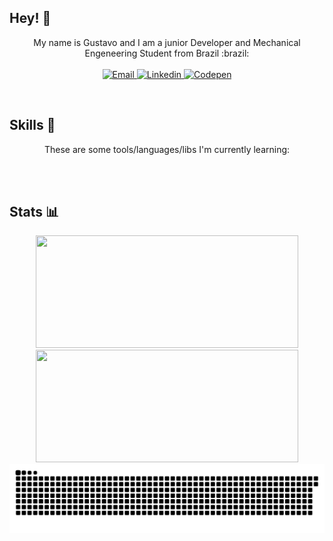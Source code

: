 
## Hey! :wave:
<p align="center">
  My name is Gustavo and I am a junior Developer and Mechanical Engeneering Student from Brazil :brazil:
  <br><br>
  <a href="mailto:martins.gustavohg@gmail.com">
        <img 
            alt="Email" 
            src="https://img.shields.io/badge/martins.gustavohg@gmail.com-%23c14438?logo=gmail&logoColor=white">
  </a>
  <a href="https://www.linkedin.com/in/gustavohgmartins/">
        <img 
            alt="Linkedin" 
            src="https://img.shields.io/badge/-LinkedIn-%230077b5?logo=linkedin">
  <!--<a href="">
        <img 
            alt="Behance" 
            src="https://img.shields.io/badge/-Behance-%231769FF?logo=Behance">
  </a> -->
  <a href="https://codepen.io/gustavohgmartins">
        <img 
            alt="Codepen" 
            src="https://img.shields.io/badge/CodePen-%23000000?logo=CodePen">
  </a>
  <!--<a href="">
        <img 
            alt="FCC" 
            src="https://img.shields.io/badge/freeCodeCamp-%23000000?logo=freeCodeCamp">
  </a> -->
  <!--<a href="">
        <img 
            alt="Codewars" 
            src="https://img.shields.io/badge/Codewars-%23B1361E?logo=Codewars">
  </a> -->
  <!--<a href="">
        <img 
            alt="Twitter" 
            src="https://img.shields.io/badge/-Twitter-%231DA1F2?logo=Twitter&logoColor=white">
  </a> -->

</p>

<br>

## Skills :mage:

<p align="center">
  These are some tools/languages/libs I'm currently learning:
  <br><br>
<!--   <img src="https://img.icons8.com/color/2x/figma.png" width="70" alt="Figma"> -->
 <!-- <img src="https://img.icons8.com/color/2x/python.png" width="70" alt="Python">-->
 <!-- <img src="https://img.icons8.com/color/2x/javascript.png" width="70" alt="JavaScript">-->
 <!-- <img src="https://img.icons8.com/2266EE/jquery" width="70" alt="JQuery">-->
<!-- <img src="https://img.icons8.com/color/2x/react-native.png" width="70" alt="React"> -->
<!--   <img src="https://img.icons8.com/color/2x/typescript.png" width="70" alt="TypeScript">  -->
 <!-- <img src="https://img.icons8.com/color/2x/html-5.png" width="70" alt="HTML5">-->
<!--  <img src="https://img.icons8.com/color/2x/css3.png" width="70" alt="CSS3">-->
 <!-- <img src="https://img.icons8.com/color/2x/git.png" width="70" alt="Git">-->
<!--   <img src="https://img.icons8.com/ios-filled/2x/4a90e2/react-native.png" width="70" alt="React Native">  -->
<!--   <img src="https://img.icons8.com/ios-filled/2x/4a90e2/php-logo.png" width="70" alt="PHP"> -->
<!--   <img src="https://img.icons8.com/color/2x/4a90e2/mysql-logo.png" width="70" alt="MySQL">  -->
</p>

<br>

## Stats :bar_chart:
<div align="center">
  <img style="display: inline" width="420em" height="180em" src="https://github-readme-stats.vercel.app/api?username=gustavohgmartins&show_icons=true&theme=algolia&include_all_commits=true&count_private=true"/>
  <img style="display: inline-block" width="420em" height="180em" src="https://github-readme-stats.vercel.app/api/top-langs/?username=gustavohgmartins&layout=compact&langs_count=7&theme=algolia"/>
 
</div>

<img src="https://github.com/gustavohgmartins/gustavohgmartins/blob/output/github-contribution-grid-snake.svg">
